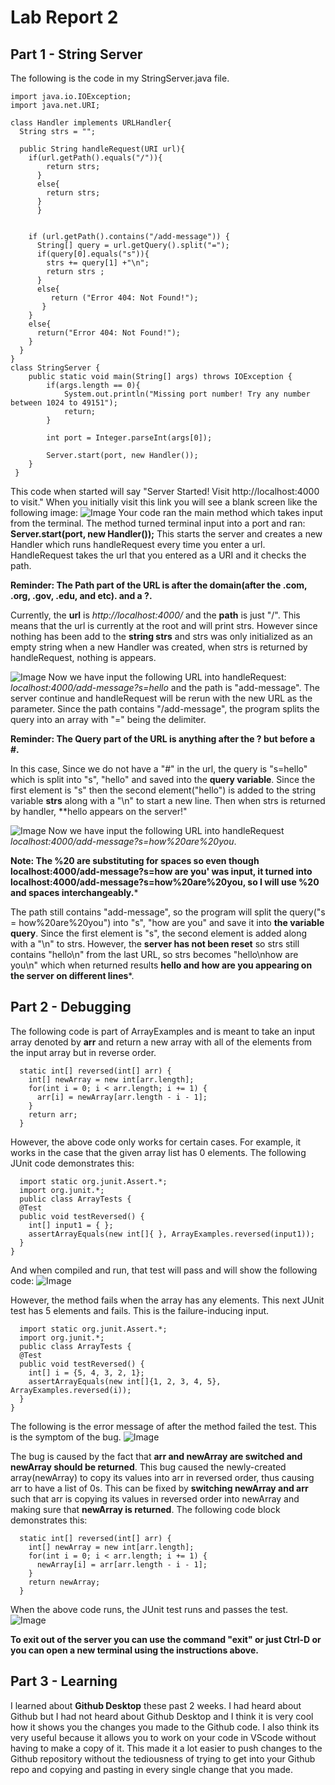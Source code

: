 # Lab Report 2
## Part 1 - String Server 
The following is the code in my StringServer.java file.
```
import java.io.IOException;
import java.net.URI;

class Handler implements URLHandler{
  String strs = "";

  public String handleRequest(URI url){
    if(url.getPath().equals("/")){
        return strs;
      }
      else{
        return strs;
      }
      }
      
    
    if (url.getPath().contains("/add-message")) {
      String[] query = url.getQuery().split("=");
      if(query[0].equals("s")){
        strs += query[1] +"\n";
        return strs ;
      }
      else{
         return ("Error 404: Not Found!");
       }
    }
    else{
      return("Error 404: Not Found!");
    }
  }
}
class StringServer {
    public static void main(String[] args) throws IOException {
        if(args.length == 0){
            System.out.println("Missing port number! Try any number between 1024 to 49151");
            return;
        }

        int port = Integer.parseInt(args[0]);

        Server.start(port, new Handler());
    }
 }
```
This code when started will say "Server Started! Visit http://localhost:4000 to visit."
When you initially visit this link you will see a blank screen like the following image:
![Image](https://user-images.githubusercontent.com/126924884/233493870-8b4cf738-3b35-405f-83d6-6908a2499260.png)
Your code ran the main method which takes input from the terminal. The method turned terminal input into a port and ran: **Server.start(port, new Handler());**
This starts the server and creates a new Handler which runs handleRequest every time you enter a url. HandleRequest takes the url that you entered as a URI and it checks the path. 

**Reminder: The Path part of the URL is after the domain(after the .com, .org, .gov, .edu, and etc). and a ?.**

Currently, the **url** is *http://localhost:4000/* and the **path** is just "/". This means that the url is currently at the root and will print strs. However since nothing has been add to the **string strs** and strs was only initialized as an empty string when a new Handler was created, when strs is returned by handleRequest, nothing is appears. 

![Image](https://user-images.githubusercontent.com/126924884/233496634-3d989536-1b98-4706-bb7c-4ed62c250e94.png)
Now we have input the following URL into handleRequest: *localhost:4000/add-message?s=hello* and the path is "add-message". The server continue and handleRequest will be rerun with the new URL as the parameter. Since the path contains "/add-message", the program splits the query into an array with "=" being the delimiter.

**Reminder: The Query part of the URL is anything after the ? but before a #.**

In this case, Since we do not have a "#" in the url, the query is "s=hello" which is split into "s", "hello" and saved into the **query variable**. Since the first element is "s" then the second element("hello") is added to the string variable **strs** along with a "\n" to start a new line. Then when strs is returned by handler, **hello appears on the server!"

![Image](https://user-images.githubusercontent.com/126924884/233498282-c7c46a81-76cf-4d84-9e73-f286c08d22c7.png)
Now we have input the following URL into handleRequest *localhost:4000/add-message?s=how%20are%20you*.

**Note: The %20 are substituting for spaces so even though localhost:4000/add-message?s=how are you' was input, it turned into localhost:4000/add-message?s=how%20are%20you, so I will use %20 and spaces interchangeably.***

The path still contains "add-message", so the program will split the query("s = how%20are%20you") into "s", "how are you" and save it into **the variable query**. Since the first element is "s", the second element is added along with a "\n" to strs. 
However, the **server has not been reset** so strs still contains "hello\n" from the last URL, so strs becomes "hello\nhow are you\n" which when returned results **hello and how are you appearing on the server on different lines***.  

## Part 2 - Debugging 
The following code is part of ArrayExamples and is meant to take an input array denoted by **arr** and return a new array with all of the elements from the input array but in reverse order.

```
  static int[] reversed(int[] arr) {
    int[] newArray = new int[arr.length];
    for(int i = 0; i < arr.length; i += 1) {
      arr[i] = newArray[arr.length - i - 1];
    }
    return arr;
  }
```
However, the above code only works for certain cases. 
For example, it works in the case that the given array list has 0 elements. The following JUnit code demonstrates this: 
```
  import static org.junit.Assert.*;
  import org.junit.*;
  public class ArrayTests {
  @Test
  public void testReversed() {
    int[] input1 = { };
    assertArrayEquals(new int[]{ }, ArrayExamples.reversed(input1));
  }
}
```
And when compiled and run, that test will pass and will show the following code:
![Image](https://user-images.githubusercontent.com/126924884/233515074-ea412b0c-5ccc-4991-a3e5-3236138dbe54.png)

However, the method fails when the array has any elements. This next JUnit test has 5 elements and fails. This is the failure-inducing input.

```
  import static org.junit.Assert.*;
  import org.junit.*;
  public class ArrayTests {
  @Test
  public void testReversed() {
    int[] i = {5, 4, 3, 2, 1};
    assertArrayEquals(new int[]{1, 2, 3, 4, 5}, ArrayExamples.reversed(i));
  }
}
```
The following is the error message of after the method failed the test. This is the symptom of the bug.
![Image](https://user-images.githubusercontent.com/126924884/233515822-441cac35-9551-492e-a106-696aba97d145.png)

The bug is caused by the fact that **arr and newArray are switched and newArray should be returned**. This bug caused the newly-created array(newArray) to copy its values into arr in reversed order, thus causing arr to have a list of 0s. This can be fixed by **switching newArray and arr** such that arr is copying its values in reversed order into newArray and making sure that **newArray is returned**. The following code block demonstrates this:


```
  static int[] reversed(int[] arr) {
    int[] newArray = new int[arr.length];
    for(int i = 0; i < arr.length; i += 1) {
      newArray[i] = arr[arr.length - i - 1];
    }
    return newArray;
  }

```
When the above code runs, the JUnit test runs and passes the test.
![Image](https://user-images.githubusercontent.com/126924884/233516498-6173c011-cdf7-4dd8-9963-be245b7bb99d.png)

**To exit out of the server you can use the command "exit" or just Ctrl-D or you can open a new terminal using the instructions above.** 

## Part 3 - Learning 
I learned about **Github Desktop** these past 2 weeks. I had heard about Github but I had not heard about Github Desktop and I think it is very cool how it shows you the changes you made to the Github code. I also think its very useful because it allows you to work on your code in VScode without having to make a copy of it. This made it a lot easier to push changes to the Github repository without the tediousness of trying to get into your Github repo and copying and pasting in every single change that you made. 

